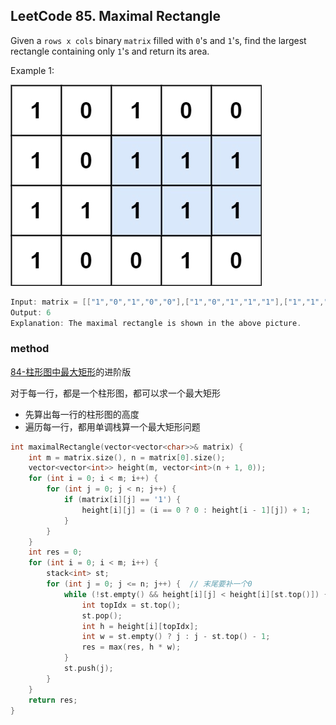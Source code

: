## LeetCode 85. Maximal Rectangle

Given a `rows x cols` binary `matrix` filled with `0`'s and `1`'s, find the largest rectangle containing only `1`'s and return its area.

Example 1:

![](https://github.com/kavinwkp/blogimage/raw/main/img/LeetCode/85/maximal.jpg)

```cpp
Input: matrix = [["1","0","1","0","0"],["1","0","1","1","1"],["1","1","1","1","1"],["1","0","0","1","0"]]
Output: 6
Explanation: The maximal rectangle is shown in the above picture.
```

### method

[84-柱形图中最大矩形](https://kavinwkp.github.io/2021/09/24/LeetCode-84-%E6%9F%B1%E5%BD%A2%E5%9B%BE%E4%B8%AD%E6%9C%80%E5%A4%A7%E7%9F%A9%E5%BD%A2/)的进阶版

对于每一行，都是一个柱形图，都可以求一个最大矩形

+ 先算出每一行的柱形图的高度
+ 遍历每一行，都用单调栈算一个最大矩形问题

```cpp
int maximalRectangle(vector<vector<char>>& matrix) {
    int m = matrix.size(), n = matrix[0].size();
    vector<vector<int>> height(m, vector<int>(n + 1, 0));
    for (int i = 0; i < m; i++) {
        for (int j = 0; j < n; j++) {
            if (matrix[i][j] == '1') {
                height[i][j] = (i == 0 ? 0 : height[i - 1][j]) + 1;
            }
        }
    }
    int res = 0;
    for (int i = 0; i < m; i++) {
        stack<int> st;
        for (int j = 0; j <= n; j++) {  // 末尾要补一个0
            while (!st.empty() && height[i][j] < height[i][st.top()]) {
                int topIdx = st.top();
                st.pop();
                int h = height[i][topIdx];
                int w = st.empty() ? j : j - st.top() - 1;
                res = max(res, h * w);
            }
            st.push(j);
        }
    }
    return res;
}
```